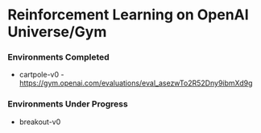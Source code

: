 # Reinforcement Learning on OpenAI Universe/Gym

### Environments Completed

* cartpole-v0 - https://gym.openai.com/evaluations/eval_asezwTo2R52Dny9ibmXd9g

### Environments Under Progress

* breakout-v0
